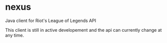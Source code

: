 nexus
=====

Java client for Riot's League of Legends API

This client is still in active developement and the api can currently change at any time.
